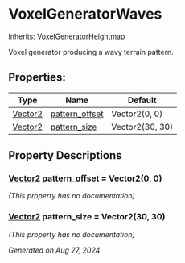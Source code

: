 # VoxelGeneratorWaves

Inherits: [VoxelGeneratorHeightmap](VoxelGeneratorHeightmap.md)

Voxel generator producing a wavy terrain pattern.

## Properties: 


Type                                                                          | Name                                 | Default         
----------------------------------------------------------------------------- | ------------------------------------ | ----------------
[Vector2](https://docs.godotengine.org/en/stable/classes/class_vector2.html)  | [pattern_offset](#i_pattern_offset)  | Vector2(0, 0)   
[Vector2](https://docs.godotengine.org/en/stable/classes/class_vector2.html)  | [pattern_size](#i_pattern_size)      | Vector2(30, 30) 
<p></p>

## Property Descriptions

### [Vector2](https://docs.godotengine.org/en/stable/classes/class_vector2.html)<span id="i_pattern_offset"></span> **pattern_offset** = Vector2(0, 0)

*(This property has no documentation)*

### [Vector2](https://docs.godotengine.org/en/stable/classes/class_vector2.html)<span id="i_pattern_size"></span> **pattern_size** = Vector2(30, 30)

*(This property has no documentation)*

_Generated on Aug 27, 2024_
